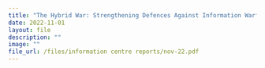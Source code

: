 ```yaml
---
title: "The Hybrid War: Strengthening Defences Against Information Warfare"
date: 2022-11-01
layout: file
description: ""
image: ""
file_url: /files/information centre reports/nov-22.pdf
---
```


